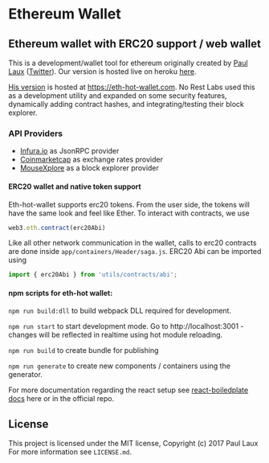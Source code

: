 # Ethereum Wallet 

## Ethereum wallet with ERC20 support / web wallet 

This is a development/wallet tool for ethereum originally created by [Paul Laux](https://github.com/paullaux) ([Twitter](https://twitter.com/dr_laux)). Our version is hosted live on heroku [here](https://mouseweb-eth-wallet.herokuapp.com/).

[His version](https://github.com/PaulLaux/eth-hot-wallet) is hosted at https://eth-hot-wallet.com. No Rest Labs used this as a development utility and expanded on some security features, dynamically adding contract hashes, and integrating/testing their block explorer.

### API Providers

- [Infura.io](https://infura.io/) as JsonRPC provider
- [Coinmarketcap](https://coinmarketcap.com/) as exchange rates provider
- [MouseXplore](https://mousexplore.mousebelt.com) as a block explorer provider


#### ERC20 wallet and native token support
Eth-hot-wallet supports erc20 tokens. From the user side, the tokens will have the same look and feel like Ether. 
To interact with contracts, we use 
```javascript
web3.eth.contract(erc20Abi)
```
Like all other network communication in the wallet, calls to erc20 contracts are done inside `app/containers/Header/saga.js`.
ERC20 Abi can be imported using 
```javascript
import { erc20Abi } from 'utils/contracts/abi';
```


#### npm scripts for eth-hot wallet:

`npm run build:dll` to build webpack DLL required for development.

`npm run start` to start development mode. Go to http://localhost:3001 - changes will be reflected in realtime using hot module reloading.

`npm run build` to create bundle for publishing

`npm run generate` to create new components / containers using the generator.

For more documentation regarding the react setup see [react-boiledplate docs](https://eth-hot-wallet.com/docs/react-boilerplate/) here or in the official repo.

## License

This project is licensed under the MIT license, Copyright (c) 2017 Paul Laux For more information see `LICENSE.md`.
